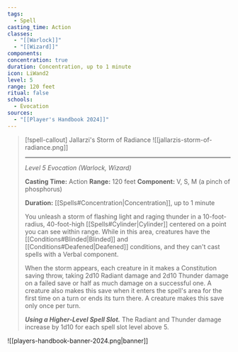 ```yaml
---
tags:
  - Spell
casting_time: Action
classes:
  - "[[Warlock]]"
  - "[[Wizard]]"
components:
concentration: true
duration: Concentration, up to 1 minute
icon: LiWand2
level: 5
range: 120 feet
ritual: false
schools:
  - Evocation
sources: 
  - "[[Player's Handbook 2024]]"
---
```

>[!spell-callout] Jallarzi's Storm of Radiance
>![[jallarzis-storm-of-radiance.png]]
>
>---
>_Level 5 Evocation (Warlock, Wizard)_
>
>**Casting Time:** Action
>**Range:** 120 feet
>**Component:** V, S, M (a pinch of phosphorus)
>
>**Duration:** [[Spells#Concentration\|Concentration]], up to 1 minute
>
>You unleash a storm of flashing light and raging thunder in a 10-foot-radius, 40-foot-high [[Spells#Cylinder\|Cylinder]] centered on a point you can see within range. While in this area, creatures have the [[Conditions#Blinded\|Blinded]] and [[Conditions#Deafened\|Deafened]] conditions, and they can't cast spells with a Verbal component.
>
>When the storm appears, each creature in it makes a Constitution saving throw, taking 2d10 Radiant damage and 2d10 Thunder damage on a failed save or half as much damage on a successful one. A creature also makes this save when it enters the spell's area for the first time on a turn or ends its turn there. A creature makes this save only once per turn.
>
>**_Using a Higher-Level Spell Slot._** The Radiant and Thunder damage increase by 1d10 for each spell slot level above 5.


![[players-handbook-banner-2024.png|banner]]
